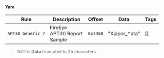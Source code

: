 #### Yara
| Rule        | Description  | Offset      | Data        | Tags        |
|-------------|--------------|-------------|-------------|-------------|
| `APT30_Generic_7` | FireEye APT30 Report Sample | `0x7480` | &#34;Xjapor_*ata&#34; | [] |
> NOTE: **Data** truncated to 25 characters

